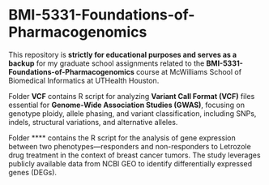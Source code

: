 # BMI-5331-Foundations-of-Pharmacogenomics
This repository is **strictly for educational purposes and serves as a backup** for my graduate school assignments related to the **BMI-5331-Foundations-of-Pharmacogenomics** course at McWilliams School of Biomedical Informatics at UTHealth Houston.

Folder **VCF** contains R script for analyzing **Variant Call Format (VCF)** files essential for **Genome-Wide Association Studies (GWAS)**, focusing on genotype ploidy, allele phasing, and variant classification, including SNPs, indels, structural variations, and alternative alleles.

Folder **** contains the R script for the analysis of gene expression between two phenotypes—responders and non-responders to Letrozole drug treatment in the context of breast cancer tumors. The study leverages publicly available data from NCBI GEO  to identify differentially expressed genes (DEGs).
